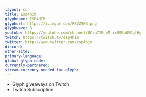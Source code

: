 ```yaml
---
layout: cc
title: Esp4him
glyphname: ESP4HIM
glyphurl: https://i.imgur.com/PEVZ9KX.png
glyphwave: 3
youtube: https://youtube.com/channel/UCzu71M_mM-ixS9Ru8VDgfHg
twitch: https://twitch.tv/esp4him
twitter: http://www.twitter.com/esp4him
discord: 
other-site: 
primary-language: 
global-glyph-code: 
currently-partnered: 
stream-currency-needed-for-glyph: 
---
```

* Glyph giveaways on Twitch
* Twitch Subscription
